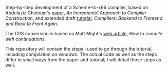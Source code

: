Step-by-step development of a Scheme-to-x86 compiler, based on
Abdulaziz Ghuloum's [paper][1], _An Incremental Approach to Compiler
Construction_, and extended draft [tutorial][2], _Compilers: Backend to
Frontend and Back to Front Again_.

The CPS conversion is based on Matt Might's [web article][3], _How to
compile with continuations_.

This repository will contain the steps I used to go through the tutorial,
including compilation on windows. The actual code as well as the steps
differ in small ways from the paper and tutorial; I will detail those
steps as well.

[1]: https://github.com/namin/inc/blob/master/docs/paper.pdf?raw=true
[2]: https://github.com/namin/inc/blob/master/docs/tutorial.pdf?raw=true
[3]: http://matt.might.net/articles/cps-conversion/
